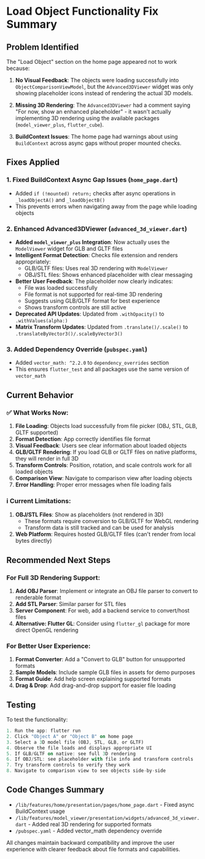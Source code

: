 # Load Object Functionality Fix Summary

## Problem Identified

The "Load Object" section on the home page appeared not to work because:

1. **No Visual Feedback**: The objects were loading successfully into `ObjectComparisonViewModel`, but the `Advanced3DViewer` widget was only showing placeholder icons instead of rendering the actual 3D models.

2. **Missing 3D Rendering**: The `Advanced3DViewer` had a comment saying "For now, show an enhanced placeholder" - it wasn't actually implementing 3D rendering using the available packages (`model_viewer_plus`, `flutter_cube`).

3. **BuildContext Issues**: The home page had warnings about using `BuildContext` across async gaps without proper mounted checks.

## Fixes Applied

### 1. Fixed BuildContext Async Gap Issues (`home_page.dart`)
- Added `if (!mounted) return;` checks after async operations in `_loadObjectA()` and `_loadObjectB()`
- This prevents errors when navigating away from the page while loading objects

### 2. Enhanced Advanced3DViewer (`advanced_3d_viewer.dart`)
- **Added `model_viewer_plus` Integration**: Now actually uses the `ModelViewer` widget for GLB and GLTF files
- **Intelligent Format Detection**: Checks file extension and renders appropriately:
  - GLB/GLTF files: Uses real 3D rendering with `ModelViewer`
  - OBJ/STL files: Shows enhanced placeholder with clear messaging
- **Better User Feedback**: The placeholder now clearly indicates:
  - File was loaded successfully
  - File format is not supported for real-time 3D rendering
  - Suggests using GLB/GLTF format for best experience
  - Shows transform controls are still active
- **Deprecated API Updates**: Updated from `.withOpacity()` to `.withValues(alpha:)` 
- **Matrix Transform Updates**: Updated from `.translate()/.scale()` to `.translateByVector3()/.scaleByVector3()`

### 3. Added Dependency Override (`pubspec.yaml`)
- Added `vector_math: ^2.2.0` to `dependency_overrides` section
- This ensures `flutter_test` and all packages use the same version of `vector_math`

## Current Behavior

### ✅ What Works Now:
1. **File Loading**: Objects load successfully from file picker (OBJ, STL, GLB, GLTF supported)
2. **Format Detection**: App correctly identifies file format
3. **Visual Feedback**: Users see clear information about loaded objects
4. **GLB/GLTF Rendering**: If you load GLB or GLTF files on native platforms, they will render in full 3D
5. **Transform Controls**: Position, rotation, and scale controls work for all loaded objects
6. **Comparison View**: Navigate to comparison view after loading objects
7. **Error Handling**: Proper error messages when file loading fails

### ℹ️ Current Limitations:
1. **OBJ/STL Files**: Show as placeholders (not rendered in 3D)
   - These formats require conversion to GLB/GLTF for WebGL rendering
   - Transform data is still tracked and can be used for analysis
2. **Web Platform**: Requires hosted GLB/GLTF files (can't render from local bytes directly)

## Recommended Next Steps

### For Full 3D Rendering Support:
1. **Add OBJ Parser**: Implement or integrate an OBJ file parser to convert to renderable format
2. **Add STL Parser**: Similar parser for STL files
3. **Server Component**: For web, add a backend service to convert/host files
4. **Alternative: Flutter GL**: Consider using `flutter_gl` package for more direct OpenGL rendering

### For Better User Experience:
1. **Format Converter**: Add a "Convert to GLB" button for unsupported formats
2. **Sample Models**: Include sample GLB files in assets for demo purposes
3. **Format Guide**: Add help screen explaining supported formats
4. **Drag & Drop**: Add drag-and-drop support for easier file loading

## Testing

To test the functionality:

```dart
1. Run the app: flutter run
2. Click "Object A" or "Object B" on home page
3. Select a 3D model file (OBJ, STL, GLB, or GLTF)
4. Observe the file loads and displays appropriate UI
5. If GLB/GLTF on native: see full 3D rendering
6. If OBJ/STL: see placeholder with file info and transform controls
7. Try transform controls to verify they work
8. Navigate to comparison view to see objects side-by-side
```

## Code Changes Summary

- `/lib/features/home/presentation/pages/home_page.dart` - Fixed async BuildContext usage
- `/lib/features/model_viewer/presentation/widgets/advanced_3d_viewer.dart` - Added real 3D rendering for supported formats
- `/pubspec.yaml` - Added vector_math dependency override

All changes maintain backward compatibility and improve the user experience with clearer feedback about file formats and capabilities.

